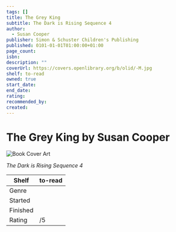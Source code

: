 ```yaml
---
tags: []
title: The Grey King
subtitle: The Dark is Rising Sequence 4
author:
  - Susan Cooper
publisher: Simon & Schuster Children's Publishing
published: 0101-01-01T01:00:00+01:00
page_count: 
isbn: 
description: ""
coverUrl: https://covers.openlibrary.org/b/olid/-M.jpg
shelf: to-read
owned: true
start_date: 
end_date: 
rating: 
recommended_by: 
created: 
---
```


# The Grey King by Susan Cooper

![Book Cover Art](https://covers.openlibrary.org/b/olid/-M.jpg)

_The Dark is Rising Sequence 4_

| Shelf | to-read |
| --- | --- |
| Genre |  |
| Started |  |
| Finished |  |
| Rating | /5 |

